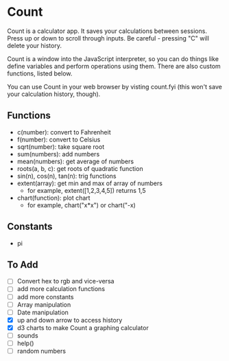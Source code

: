 # Count

Count is a calculator app. It saves your calculations between sessions. Press up or down to scroll through inputs. Be careful - pressing "C" will delete your history. 

Count is a window into the JavaScript interpreter, so you can do things like define variables and perform operations using them. There are also custom functions, listed below. 

You can use Count in your web browser by visting count.fyi (this won't save your calculation history, though). 

## Functions

* c(number): convert to Fahrenheit
* f(number): convert to Celsius
* sqrt(number): take square root
* sum(numbers): add numbers
* mean(numbers): get average of numbers
* roots(a, b, c): get roots of quadratic function
* sin(n), cos(n), tan(n): trig functions
* extent(array): get min and max of array of numbers
  * for example, extent([1,2,3,4,5]) returns 1,5
* chart(function): plot chart
  * for example, chart("x*x") or chart("-x)


## Constants
* pi

## To Add
- [ ] Convert hex to rgb and vice-versa
- [ ] add more calculation functions
- [ ] add more constants
- [ ] Array manipulation
- [ ] Date manipulation
- [x] up and down arrow to access history
- [x] d3 charts to make Count a graphing calculator
- [ ] sounds
- [ ] help()
- [ ] random numbers